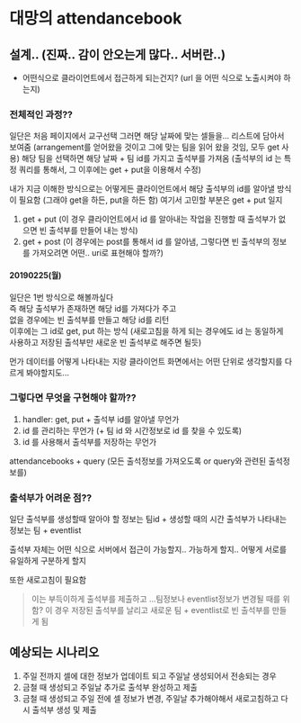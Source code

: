 # 대망의 attendancebook



## 설계.. (진짜.. 감이 안오는게 많다.. 서버란..) 
- 어떤식으로 클라이언트에서 접근하게 되는건지? (url 을 어떤 식으로 노출시켜야 하는지)




### 전체적인 과정??

일단은 처음 페이지에서 교구선택
그러면 해당 날짜에 맞는 셀들을... 리스트에 담아서 보여줌 (arrangement를 얻어왔을 것이고 그에 맞는 팀을 읽어 왔을 것임, 모두 get 사용)
해당 팀을 선택하면 해당 날짜 + 팀 id를 가지고 출석부를 가져옴 (출석부의 id 는 특정 쿼리를 통해서, 그 이후에는 get + put을 이용해서 수정)

내가 지금 이해한 방식으로는 어떻게든 클라이언트에서 해당 출석부의 id를 알아낼 방식이 필요함 (그래야 get을 하든, put을 하든 함)
여기서 고민할 부분은 get + put 일지
1. get + put (이 경우 클라이언트에서 id 를 알아내는 작업을 진행할 때 출석부가 없으면 빈 출석부를 만들어 내는 방식)
2. get + post (이 경우에는 post를 통해서 id 를 알아냄, 그렇다면 빈 출석부의 정보를 가져오려면 어떤.. uri로 표현해야 할까?)

#### 20190225(월)
일단은 1번 방식으로 해볼까싶다  
즉 해당 출석부가 존재하면 해당 id를 가져다가 주고  
없을 경우에는 빈 출석부를 만들고 해당 id를 리턴  
이후에는 그 id로 get, put 하는 방식
(새로고침을 하게 되는 경우에도 id 는 동일하게 사용하고 저장된 출석부만 새로운 빈 출석부로 해주면 될듯)

먼가 데이터를 어떻게 나타내는 지랑 클라이언트 화면에서는 어떤 단위로 생각할지를 다르게 봐야할지도...


### 그렇다면 무엇을 구현해야 할까??
1. handler: get, put + 출석부 id를 알아낼 무언가
2. id 를 관리하는 무언가 (+ 팀 id 와 시간정보로 id 를 찾을 수 있도록)
3. id 를 사용해서 출석부를 저장하는 무언가

attendancebooks + query (모든 출석정보를 가져오도록 or query와 관련된 출석정보를)



### 출석부가 어려운 점??
일단 출석부를 생성할때 알아야 할 정보는 팀id + 생성할 때의 시간
출석부가 나타내는 정보는 팀 + eventlist

출석부 자체는 어떤 식으로 서버에서 접근이 가능할지.. 가능하게 할지.. 어떻게 서로를 유일하게 구분하게 할지

또한 새로고침이 필요함
> 이는 부득이하게 출석부를 제출하고 ...팀정보나 eventlist정보가 변경될 때를 위함?
> 이 경우 저장된 출석부를 날리고 새로운 팀 + eventlist로 빈 출석부를 만들게 됨


## 예상되는 시나리오 
1. 주일 전까지 셀에 대한 정보가 업데이트 되고 주일날 생성되어서 전송되는 경우
2. 금철 때 생성되고 주일날 추가로 출석부 완성하고 제출
3. 금철 때 생성되고 주일 전에 셀 정보가 변경, 주일날 추가해야해서 새로고침하고 다시 출석부 생성 및 제출